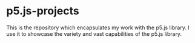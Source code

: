 # p5.js-projects
This is the repository which encapsulates my work with the p5.js library. I use it to showcase the variety and vast capabilities of the p5.js library.
